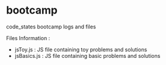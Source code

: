 # bootcamp
code_states bootcamp logs and files

Files Information : 

 - jsToy.js : JS file containing toy problems and solutions
 - jsBasics.js : JS file containing basic problems and solutions
